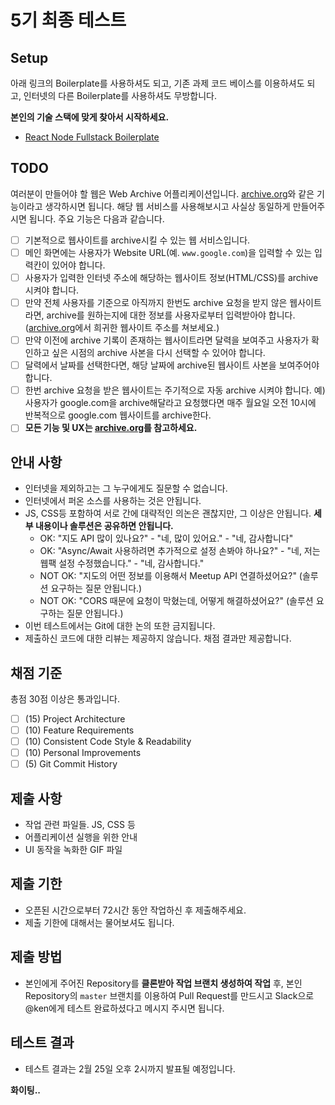 # 5기 최종 테스트

## Setup

아래 링크의 Boilerplate를 사용하셔도 되고, 기존 과제 코드 베이스를 이용하셔도 되고, 인터넷의 다른 Boilerplate를 사용하셔도 무방합니다.

**본인의 기술 스택에 맞게 찾아서 시작하세요.**

- [React Node Fullstack Boilerplate](https://github.com/sagarpatke/react-fullstack-boilerplate)

## TODO

여러분이 만들어야 할 웹은 Web Archive 어플리케이션입니다. [archive.org](https://archive.org/)와 같은 기능이라고 생각하시면 됩니다. 해당 웹 서비스를 사용해보시고 사실상 동일하게 만들어주시면 됩니다. 주요 기능은 다음과 같습니다.

- [ ] 기본적으로 웹사이트를 archive시킬 수 있는 웹 서비스입니다.
- [ ] 메인 화면에는 사용자가 Website URL(예. `www.google.com`)을 입력할 수 있는 입력칸이 있어야 합니다.
- [ ] 사용자가 입력한 인터넷 주소에 해당하는 웹사이트 정보(HTML/CSS)를 archive 시켜야 합니다.
- [ ] 만약 전체 사용자를 기준으로 아직까지 한번도 archive 요청을 받지 않은 웹사이트라면, archive를 원하는지에 대한 정보를 사용자로부터 입력받아야 합니다. ([archive.org](https://archive.org)에서 희귀한 웹사이트 주소를 쳐보세요.)
- [ ] 만약 이전에 archive 기록이 존재하는 웹사이트라면 달력을 보여주고 사용자가 확인하고 싶은 시점의 archive 사본을 다시 선택할 수 있어야 합니다.
- [ ] 달력에서 날짜를 선택한다면, 해당 날짜에 archive된 웹사이트 사본을 보여주어야 합니다.
- [ ] 한번 archive 요청을 받은 웹사이트는 주기적으로 자동 archive 시켜야 합니다. 예) 사용자가 google.com을 archive해달라고 요청했다면 매주 월요일 오전 10시에 반복적으로 google.com 웹사이트를 archive한다.
- [ ] **모든 기능 및 UX는 [archive.org](https://archive.org)를 참고하세요.**

## 안내 사항

- 인터넷을 제외하고는 그 누구에게도 질문할 수 없습니다.
- 인터넷에서 퍼온 소스를 사용하는 것은 안됩니다.
- JS, CSS등 포함하여 서로 간에 대략적인 의논은 괜찮지만, 그 이상은 안됩니다. **세부 내용이나 솔루션은 공유하면 안됩니다.**
  - OK: "지도 API 많이 있나요?" - "네, 많이 있어요." - "네, 감사합니다"
  - OK: "Async/Await 사용하려면 추가적으로 설정 손봐야 하나요?" - "네, 저는 웹팩 설정 수정했습니다." - "네, 감사합니다."
  - NOT OK: "지도의 어떤 정보를 이용해서 Meetup API 연결하셨어요?" (솔루션 요구하는 질문 안됩니다.)
  - NOT OK: "CORS 때문에 요청이 막혔는데, 어떻게 해결하셨어요?" (솔루션 요구하는 질문 안됩니다.)
- 이번 테스트에서는 Git에 대한 논의 또한 금지됩니다.
- 제출하신 코드에 대한 리뷰는 제공하지 않습니다. 채점 결과만 제공합니다.

## 채점 기준

총점 30점 이상은 통과입니다.

- [ ] (15) Project Architecture
- [ ] (10) Feature Requirements
- [ ] (10) Consistent Code Style & Readability
- [ ] (10) Personal Improvements
- [ ] (5) Git Commit History

## 제출 사항

- 작업 관련 파일들. JS, CSS 등
- 어플리케이션 실행을 위한 안내
- UI 동작을 녹화한 GIF 파일

## 제출 기한

- 오픈된 시간으로부터 72시간 동안 작업하신 후 제출해주세요.
- 제출 기한에 대해서는 물어보셔도 됩니다.

## 제출 방법

- 본인에게 주어진 Repository를 **클론받아 작업 브랜치 생성하여 작업** 후, 본인 Repository의 `master` 브랜치를 이용하여 Pull Request를 만드시고 Slack으로 @ken에게 테스트 완료하셨다고 메시지 주시면 됩니다.

## 테스트 결과

- 테스트 결과는 2월 25일 오후 2시까지 발표될 예정입니다.

**화이팅..**
